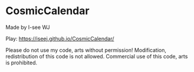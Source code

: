 # CosmicCalendar

Made by I-see WJ

Play: https://iseej.github.io/CosmicCalendar/

Please do not use my code, arts without permission! Modification, redistribution of this code is not allowed. Commercial use of this code, arts is prohibited. 
